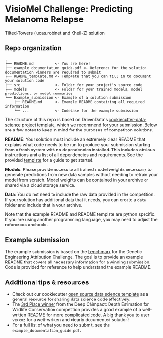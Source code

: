 # VisioMel Challenge: Predicting Melanoma Relapse

Tilted-Towers (lucas.robinet and Kheil-Z) solution


## Repo organization
```
.
├── README.md          <- You are here!
├── example_documentation_guide.pdf <- Reference for the solution documentation winners are required to submit
├── README_template.md <- Template that you can fill in to document your solution code
├── src                <- Folder for your project's source code
├── models             <- Folder for your trained models, model predictions, or model summaries
└── Example_submission <- Example of a solution submission
    ├── README.md      <- Example README containing all required information
    └── ...            <- Codebase for the example submission
```

The structure of this repo is based on DrivenData's [cookiecutter-data-science](https://github.com/drivendata/cookiecutter-data-science/tree/master/%7B%7B%20cookiecutter.repo_name%20%7D%7D) project template, which we recommend for your submission. Below are a few notes to keep in mind for the purposes of competition solutions.

**README**: Your solution must include an extremely clear README that explains what code needs to be run to produce your submission starting from a fresh system with no dependencies installed. This includes obvious instructions and a list of all dependencies and requirements. See the provided [template](https://github.com/drivendataorg/prize-winner-template/blob/main/README_template.md) for a guide to get started.

**Models**: Please provide access to all trained model weights necessary to generate predictions from new data samples without needing to retrain your model from scratch. Model weights can be contained in your archive or shared via a cloud storage service.

**Data**: You do not need to include the raw data provided in the competition. If your solution has additional data that it needs, you can create a `data` folder and include that in your archive.

Note that the example README and README template are python specific. If you are using another programming language, you may need to adjust the references and tools.

## Example submission

The example submission is based on the [benchmark](https://www.drivendata.co/blog/genetic-attribution-benchmark/) for the Genetic Engineering Attribution Challenge. The goal is to provide an example README that covers all necessary information for a winning submission. Code is provided for reference to help understand the example README.

## Additional tips & resources

- Check out our cookiecutter [open source data science template](http://drivendata.github.io/cookiecutter-data-science/) as a general resource for sharing data science code effectively.
- The [3rd Place winner](https://github.com/drivendataorg/deep-chimpact-winners/tree/master/3rd%20Place) from the Deep Chimpact: Depth Estimation for Wildlife Conservation competition provides a good example of a well-written README for more complicated code. A big thank you to user `vecxoz` for a well-written and clearly documented solution!
- For a full list of what you need to submit, see the `example_documentation_guide.pdf`.
